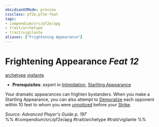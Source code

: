 ```yaml
---
obsidianUIMode: preview
cssclass: pf2e,pf2e-feat
tags:
- compendium/src/pf2e/apg
- trait/archetype
- trait/vigilante
aliases: ["Frightening Appearance"]
---
```

# Frightening Appearance  *Feat 12*  
[archetype](/rules/traits/archetype.md)  [vigilante](/rules/traits/vigilante-apg.md)  

- **Prerequisites**: expert in [Intimidation](/compendium/skills.md#Intimidation), [Startling Appearance](/compendium/feats/startling-appearance-loag.md)

Your dramatic appearances can frighten bystanders. When you make a Startling Appearance, you can also attempt to [Demoralize](/rules/actions/demoralize.md) each opponent within 10 feet to whom you were [unnoticed](/rules/conditions.md#Unnoticed) before your [Strike](/rules/actions/strike.md).

*Source: Advanced Player's Guide p. 197*  
%% #compendium/src/pf2e/apg #trait/archetype #trait/vigilante %%